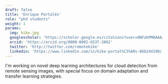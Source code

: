 ```yaml
---
draft: false
title: 'Enrique Portalés'
role: "phd students"
weight: 1
params:
  img: kike.jpg
  googlescholar: 'https://scholar.google.es/citations?user=8NFahPMAAAAJ&hl=ca&oi=ao'
  orcid: 'https://orcid.org/0000-0002-6537-2062'
  twitter: 'http://twitter.com/remotekike'
  linkedin: 'https://www.linkedin.com/in/kike-portal%C3%A9s-86b244190/'
---
```


I'm working on novel deep learning architectures for cloud detection from remote sensing images, with special focus on domain adaptation and transfer learning strategies.
